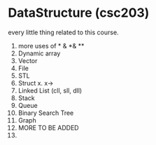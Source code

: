 # DataStructure (csc203)
every little thing related to this course.
1) more uses of * & *& **
2) Dynamic array
3) Vector <vector>
4) File <fstream> <sstream> <string>
5) STL <algorithm>
6) Struct x. x->
7) Linked List (cll, sll, dll)
8) Stack
9) Queue
10) Binary Search Tree
11) Graph
12) MORE TO BE ADDED
13) 
